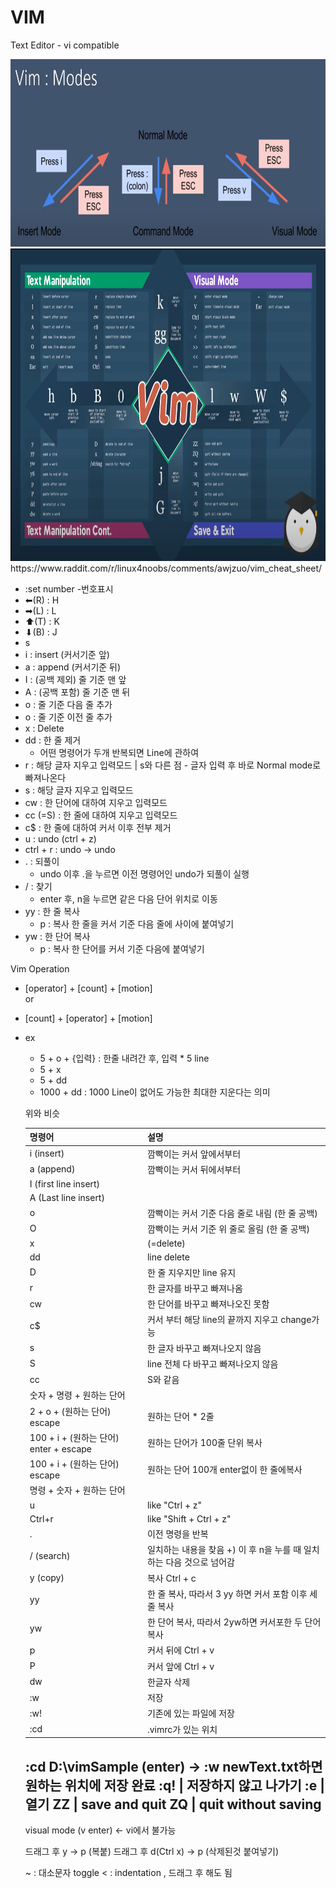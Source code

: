 # VIM

Text Editor - vi compatible

<img src="./img/VIM_img.png" alt="kernel" width="650" height="300">

<img src="./img/VIM2_img.png" alt="kernel" width="800" height="500">
https://www.raddit.com/r/linux4noobs/comments/awjzuo/vim_cheat_sheet/

- :set number -번호표시
 - ⬅(R) : H
 - ➡(L) : L
 - ⬆(T) : K
 - ⬇(B) : J
 - s
- i : insert (커서기준 앞)
- a : append (커서기준 뒤)
- I : (공백 제외) 줄 기준 맨 앞
- A : (공백 포함) 줄 기준 맨 뒤
- o : 줄 기준 다음 줄 추가
- o : 줄 기준 이전 줄 추가
- x : Delete
- dd : 한 줄 제거
    - 어떤 명령어가 두개 반복되면 Line에 관하여
- r : 해당 글자 지우고 입력모드 | s와 다른 점 - 글자 입력 후 바로 Normal mode로 빠져나온다
- s : 해당 글자 지우고 입력모드
- cw : 한 단어에 대하여 지우고 입력모드
- cc (=S) : 한 줄에 대하여 지우고 입력모드
- c$ : 한 줄에 대하여 커서 이후 전부 제거
- u : undo (ctrl + z)
- ctrl + r : undo -> undo
- . : 되풀이
    - undo 이후 .을 누르면 이전 명령어인 undo가 되풀이 실행
- / : 찾기
    - enter 후, n을 누르면 같은 다음 단어 위치로 이동
- yy : 한 줄 복사
    - p : 복사 한 줄을 커서 기준 다음 줄에 사이에 붙여넣기
- yw : 한 단어 복사
    - p : 복사 한 단어를 커서 기준 다음에 붙여넣기

Vim Operation
- [operator] + [count] + [motion]   
or
- [count] + [operator] + [motion]
- ex
    - 5 + o + {입력} : 한줄 내려간 후, 입력 * 5 line
    - 5 + x
    - 5 + dd
    - 1000 + dd : 1000 Line이 없어도 가능한 최대한 지운다는 의미

    위와 비슷
        
    |명령어|설명|
    |------|---|
    |i (insert) | 깜빡이는 커서 앞에서부터|
    |a (append) | 깜빡이는 커서 뒤에서부터|
    |I (first line insert)|
    |A (Last line insert)|
    |o | 깜빡이는 커서 기준 다음 줄로 내림 (한 줄 공백)|
    |O | 깜빡이는 커서 기준 위 줄로 올림 (한 줄 공백)|
    |x | (=delete)|
    |dd | line delete|
    |D | 한 줄 지우지만 line 유지|
    |r | 한 글자를 바꾸고 빠져나옴|
    |cw | 한 단어를 바꾸고 빠져나오진 못함|
    |c$ | 커서 부터 해당 line의 끝까지 지우고 change가능|
    |s | 한 글자 바꾸고 빠져나오지 않음|
    |S | line 전체 다 바꾸고 빠져나오지 않음|
    |cc | S와 같음|
    |숫자 + 명령 + 원하는 단어|
    |2 + o + (원하는 단어) escape | 원하는 단어 * 2줄|
    |100 + i + (원하는 단어) enter + escape | 원하는 단어가 100줄 단위 복사|
    |100 + i + (원하는 단어) escape | 원하는 단어 100개 enter없이 한 줄에복사|
    |명령 + 숫자 + 원하는 단어|
    |u | like "Ctrl + z"|
    |Ctrl+r | like "Shift + Ctrl + z"|
    |. | 이전 명령을 반복|
    |/ (search) | 일치하는 내용을 찾음 +) 이 후 n을 누를 때 일치하는 다음 것으로 넘어감|
    |y (copy) | 복사 Ctrl + c|
    |yy | 한 줄 복사, 따라서 3 yy 하면 커서 포함 이후 세줄 복사|
    |yw | 한 단어 복사, 따라서 2yw하면 커서포한 두 단어 복사|
    |p | 커서 뒤에 Ctrl + v|
    |P | 커서 앞에 Ctrl + v|
    |dw | 한글자 삭제|
    :w | 저장
    :w! | 기존에 있는 파일에 저장
    :cd | .vimrc가 있는 위치
    :cd D:\vimSample (enter) -> :w newText.txt하면 원하는 위치에 저장 완료
    :q! | 저장하지 않고 나가기
    :e | 열기
    ZZ | save and quit
    ZQ | quit without saving
    ------------------------------
    visual mode (v enter) <- vi에서 불가능 

    드래그 후 y -> p (복붙)
    드래그 후 d(Ctrl x) -> p (삭제된것 붙여넣기) 

    ~ : 대소문자 toggle
    < : indentation , 드래그 후 해도 됨
